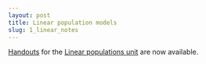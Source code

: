 ```yaml
---
layout: post
title: Linear population models
slug: 1_linear_notes
---
```


[Handouts](/materials/linear.handouts.pdf) for the [Linear populations unit](/linear) are now available.
